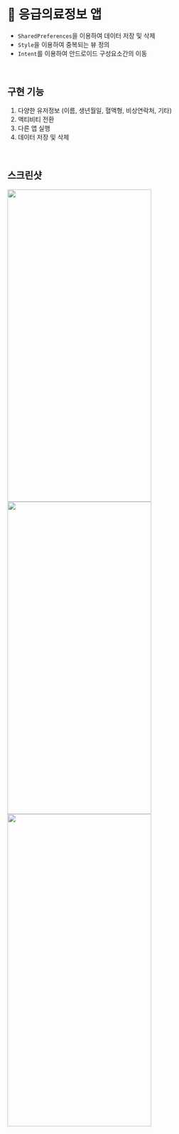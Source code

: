# 🚨 응급의료정보 앱
- `SharedPreferences`을 이용하여 데이터 저장 및 삭제
- `Style`을 이용하여 중복되는 뷰 정의
- `Intent`를 이용하여 안드로이드 구성요소간의 이동
<br>

## 구현 기능
1. 다양한 유저정보 (이름, 생년월일, 혈액형, 비상연락처, 기타)
2. 액티비티 전환
3. 다른 앱 실행
4. 데이터 저장 및 삭제
<br>  

## 스크린샷  
<img src="https://user-images.githubusercontent.com/79048895/220619873-15a73ca8-cb35-49f3-843f-bf01d82755fb.png" width="324" height="702" /> 
<img src="https://user-images.githubusercontent.com/79048895/220624354-80045a8f-3de9-44d8-929b-20bbff855259.png" width="324" height="702" /> 
<img src="https://user-images.githubusercontent.com/79048895/220620224-510da92a-2654-4a75-a45a-1eea587f41cb.png" width="324" height="702" />

